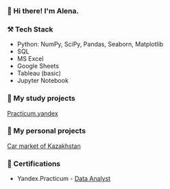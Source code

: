 ### 👋 Hi there! I'm Alena. 

### ⚒️ Tech Stack
- Python: NumPy, SciPy, Pandas, Seaborn, Matplotlib
- SQL
- MS Excel
- Google Sheets
- Tableau (basic)
- Jupyter Notebook

### 📁 My study projects
[Practicum.yandex](https://github.com/alenatonn/Study_projects)

### 📁 My personal projects
[Car market of Kazakhstan]()

### 📜 Certifications
- Yandex.Practicum - [Data Analyst](https://disk.yandex.ru/i/FN4m99QfJ9B-7g)




<!--
**alenatonn/alenatonn** is a ✨ _special_ ✨ repository because its `README.md` (this file) appears on your GitHub profile.

Here are some ideas to get you started:

- 🔭 I’m currently working on ...
- 🌱 I’m currently learning ...
- 👯 I’m looking to collaborate on ...
- 🤔 I’m looking for help with ...
- 💬 Ask me about ...
- 📫 How to reach me: ...
- 😄 Pronouns: ...
- ⚡ Fun fact: ...
-->
